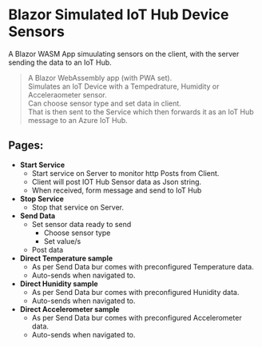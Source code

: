 # Blazor Simulated IoT Hub Device Sensors
A Blazor WASM App simuulating sensors on the client, with the server sending the data to an IoT Hub.

> A Blazor WebAssembly app (with PWA set).  
Simulates an IoT Device with a Tempedrature, Humidity or Acceleraometer sensor.  
Can choose sensor type and set data in client.  
That is then sent to the Service which then forwards it as an IoT Hub message to an Azure IoT Hub.  

## Pages:
- **Start Service**
  - Start service on Server to monitor http Posts from Client.
  - Client will post IOT Hub Sensor data as Json string.
  - When received, form message and send to IoT Hub
- **Stop Service**
  - Stop that service on Server.
- **Send Data**
  - Set sensor data ready to send
    - Choose sensor type
    - Set value/s
  - Post data
- **Direct Temperature sample**
  - As per Send Data bur comes with preconfigured Temperature data.
  - Auto-sends when navigated to.
- **Direct Hunidity sample**
  - As per Send Data bur comes with preconfigured Hunidity data.
  - Auto-sends when navigated to.
- **Direct Accelerometer sample**
  - As per Send Data bur comes with preconfigured Accelerometer data.
  - Auto-sends when navigated to.
